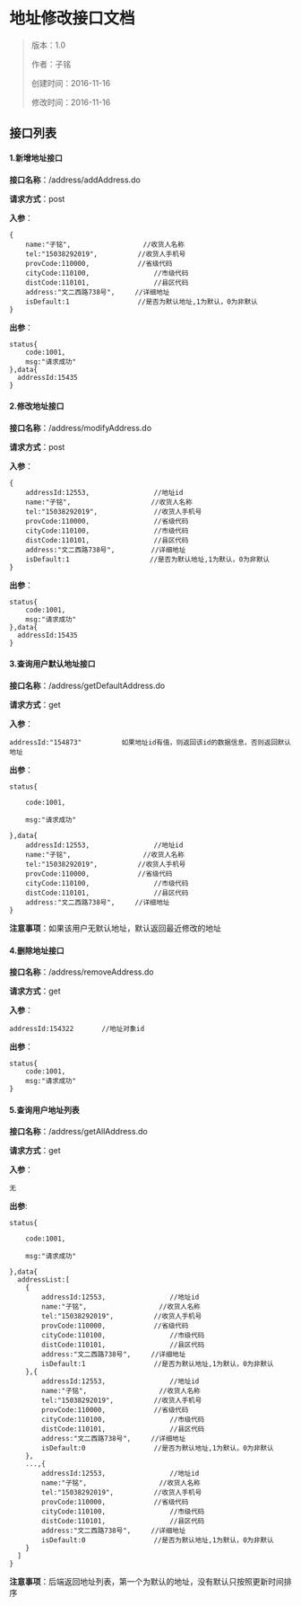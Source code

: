 # 地址修改接口文档

> 版本：1.0
>
> 作者：子铭
>
> 创建时间：2016-11-16
>
> 修改时间：2016-11-16

## 接口列表

#### 1.新增地址接口

**接口名称**：/address/addAddress.do

**请求方式**：post

**入参**：

```
{
	name:"子铭",					//收货人名称
	tel:"15038292019",			//收货人手机号
	provCode:110000,			//省级代码
	cityCode:110100,				//市级代码
	distCode:110101,				//县区代码
	address:"文二西路738号",		//详细地址
	isDefault:1					//是否为默认地址,1为默认，0为非默认
}
```

**出参**：

```
status{
	code:1001,
	msg:"请求成功"
},data{
  addressId:15435
}
```

#### 2.修改地址接口

**接口名称**：/address/modifyAddress.do

**请求方式**：post

**入参**：

```
{
	addressId:12553,				//地址id
	name:"子铭",					  //收货人名称
	tel:"15038292019",				//收货人手机号
	provCode:110000,				//省级代码
	cityCode:110100,				//市级代码
	distCode:110101,				//县区代码
	address:"文二西路738号",			//详细地址
	isDefault:1					   //是否为默认地址,1为默认，0为非默认
}
```

**出参**：

```
status{
	code:1001,
	msg:"请求成功"
},data{
  addressId:15435
}
```

#### 3.查询用户默认地址接口

**接口名称**：/address/getDefaultAddress.do

**请求方式**：get

**入参**：

```
addressId:"154873"   		如果地址id有值，则返回该id的数据信息，否则返回默认地址
```

**出参**：

```
status{

	code:1001,

	msg:"请求成功"

},data{
	addressId:12553,				//地址id
	name:"子铭",					//收货人名称
	tel:"15038292019",			//收货人手机号
	provCode:110000,			//省级代码
	cityCode:110100,				//市级代码
	distCode:110101,				//县区代码
	address:"文二西路738号",		//详细地址
}
```

**注意事项**：如果该用户无默认地址，默认返回最近修改的地址

#### 4.删除地址接口

**接口名称**：/address/removeAddress.do

**请求方式**：get

**入参**：

```
addressId:154322       //地址对象id
```

**出参**：

```
status{
	code:1001,
	msg:"请求成功"
}
```

#### 5.查询用户地址列表

**接口名称**：/address/getAllAddress.do

**请求方式**：get

**入参**：

```
无
```

**出参**:

```
status{

	code:1001,

	msg:"请求成功"

},data{
  addressList:[
    {
      	addressId:12553,				//地址id
		name:"子铭",					//收货人名称
		tel:"15038292019",			//收货人手机号
		provCode:110000,			//省级代码
		cityCode:110100,				//市级代码
		distCode:110101,				//县区代码
		address:"文二西路738号",		//详细地址
		isDefault:1					//是否为默认地址,1为默认，0为非默认
    },{
      	addressId:12553,				//地址id
		name:"子铭",					//收货人名称
		tel:"15038292019",			//收货人手机号
		provCode:110000,			//省级代码
		cityCode:110100,				//市级代码
		distCode:110101,				//县区代码
		address:"文二西路738号",		//详细地址
		isDefault:0					//是否为默认地址,1为默认，0为非默认
    },
    ...,{
      	addressId:12553,				//地址id
		name:"子铭",					//收货人名称
		tel:"15038292019",			//收货人手机号
		provCode:110000,			//省级代码
		cityCode:110100,				//市级代码
		distCode:110101,				//县区代码
		address:"文二西路738号",		//详细地址
		isDefault:0					//是否为默认地址,1为默认，0为非默认
    }
  ]
}
```

**注意事项**：后端返回地址列表，第一个为默认的地址，没有默认只按照更新时间排序
